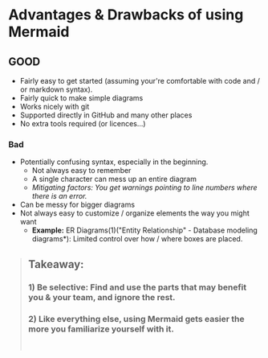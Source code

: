 ﻿ 
# Advantages & Drawbacks of using Mermaid

## GOOD

 - Fairly easy to get started (assuming your're comfortable with code and / or markdown syntax).
 - Fairly quick to make simple diagrams
 - Works nicely with git 
 - Supported directly in GitHub and many other places
 - No extra tools required (or licences...)
 
 ### Bad

- Potentially confusing syntax, especially in the beginning. 
  - Not always easy to remember 
  - A single character can mess up an entire diagram
  - *Mitigating factors: You get warnings pointing to line numbers where there is an error.*
- Can be messy for bigger diagrams
- Not always easy to customize / organize elements the way you might want 
  - **Example:** ER Diagrams(1)("Entity Relationship" - Database modeling diagrams*): Limited control over how / where boxes are placed.

 >
 > ## Takeaway: 
 > ### 1) Be selective: Find and use the parts that may benefit you & your team, and ignore the rest.
 > ### 2) Like everything else, using Mermaid gets easier the more you familiarize yourself with it.
 > &nbsp;

